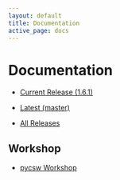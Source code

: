 ```yaml
---
layout: default
title: Documentation
active_page: docs
---
```


# Documentation

* [Current Release (1.6.1)]({{site.baseurl}}/docs/1.6.1)
* [Latest (master)]({{site.baseurl}}/docs/latest)

* [All Releases](https://pycsw.readthedocs.org)

Workshop
--------

* [pycsw Workshop](http://geopython.github.io/pycsw-workshop)


